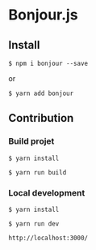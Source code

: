 # Bonjour.js

## Install
```
$ npm i bonjour --save
```
or
```
$ yarn add bonjour
```

## Contribution
### Build projet
```
$ yarn install
```
```
$ yarn run build
```

### Local development
```
$ yarn install
```
```
$ yarn run dev
```
```
http://localhost:3000/
```